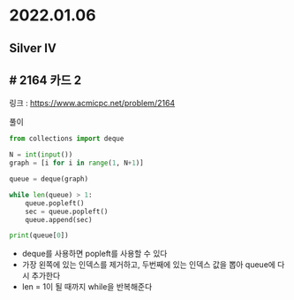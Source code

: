# 2022.01.06

## Silver IV

## # 2164 카드 2

링크 : https://www.acmicpc.net/problem/2164



풀이

```python
from collections import deque

N = int(input())
graph = [i for i in range(1, N+1)]

queue = deque(graph)

while len(queue) > 1:
    queue.popleft()
    sec = queue.popleft()
    queue.append(sec)

print(queue[0])
```



* deque를 사용하면 popleft를 사용할 수 있다
* 가장 왼쪽에 있는 인덱스를 제거하고, 두번째에 있는 인덱스 값을 뽑아 queue에 다시 추가한다
* len = 1이 될 때까지 while을 반복해준다


